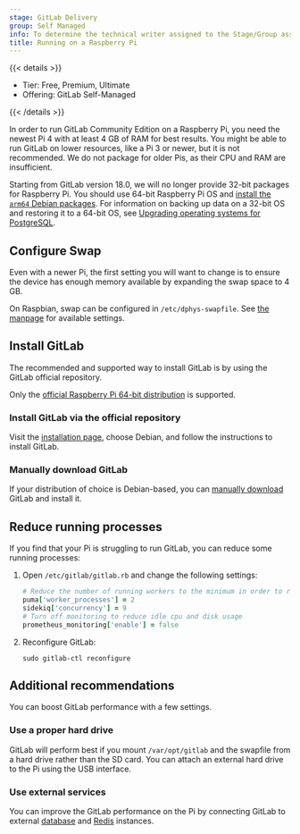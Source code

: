 ```yaml
---
stage: GitLab Delivery
group: Self Managed
info: To determine the technical writer assigned to the Stage/Group associated with this page, see https://handbook.gitlab.com/handbook/product/ux/technical-writing/#assignments
title: Running on a Raspberry Pi
---
```


{{< details >}}

- Tier: Free, Premium, Ultimate
- Offering: GitLab Self-Managed

{{< /details >}}

In order to run GitLab Community Edition on a Raspberry Pi, you need the newest
Pi 4 with at least 4 GB of RAM for best results. You might be able to run GitLab
on lower resources, like a Pi 3 or newer, but it is not recommended. We do not
package for older Pis, as their CPU and RAM are insufficient.

Starting from GitLab version 18.0, we will no longer provide 32-bit packages for Raspberry Pi. You should use 64-bit Raspberry Pi OS and
[install the `arm64` Debian packages](https://about.gitlab.com/install/#debian). For information on backing up data on a 32-bit OS and restoring it to a 64-bit OS, see
[Upgrading operating systems for PostgreSQL](https://docs.gitlab.com/administration/postgresql/upgrading_os/).

## Configure Swap

Even with a newer Pi, the first setting you will want to change is to ensure
the device has enough memory available by expanding the swap space to 4 GB.

On Raspbian, swap can be configured in `/etc/dphys-swapfile`.
See [the manpage](https://manpages.ubuntu.com/manpages/lunar/en/man8/dphys-swapfile.8.html) for available settings.

## Install GitLab

The recommended and supported way to install GitLab is by using the GitLab
official repository.

Only the [official Raspberry Pi 64-bit distribution](https://www.raspberrypi.com/software/) is
supported.

### Install GitLab via the official repository

Visit the [installation page](https://about.gitlab.com/install/), choose
Debian, and follow the instructions to install GitLab.

### Manually download GitLab

If your distribution of choice is Debian-based, you
can [manually download](https://docs.gitlab.com/update/package/#upgrade-using-a-manually-downloaded-package)
GitLab and install it.

## Reduce running processes

If you find that your Pi is struggling to run GitLab, you can reduce
some running processes:

1. Open `/etc/gitlab/gitlab.rb` and change the following settings:

   ```ruby
   # Reduce the number of running workers to the minimum in order to reduce memory usage
   puma['worker_processes'] = 2
   sidekiq['concurrency'] = 9
   # Turn off monitoring to reduce idle cpu and disk usage
   prometheus_monitoring['enable'] = false
   ```

1. Reconfigure GitLab:

   ```shell
   sudo gitlab-ctl reconfigure
   ```

## Additional recommendations

You can boost GitLab performance with a few settings.

### Use a proper hard drive

GitLab will perform best if you mount `/var/opt/gitlab` and the swapfile from a
hard drive rather than the SD card. You can attach an external hard drive to the
Pi using the USB interface.

### Use external services

You can improve the GitLab performance on the Pi by connecting GitLab to
external [database](database.md#using-a-non-packaged-postgresql-database-management-server)
and [Redis](https://docs.gitlab.com/administration/redis/standalone/) instances.
